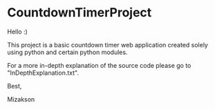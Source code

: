 # CountdownTimerProject
Hello :)

This project is a basic countdown timer web application created solely using python and certain python modules.

For a more in-depth explanation of the source code please go to "InDepthExplanation.txt".



Best, 

Mizakson
